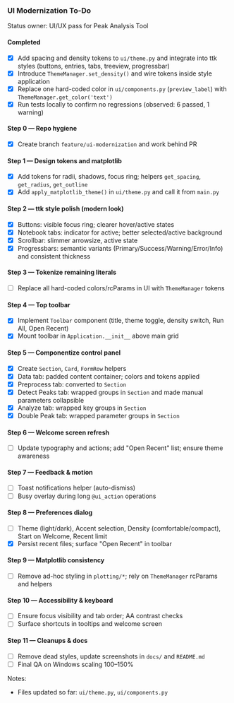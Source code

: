 ### UI Modernization To‑Do

Status owner: UI/UX pass for Peak Analysis Tool

#### Completed
- [x] Add spacing and density tokens to `ui/theme.py` and integrate into ttk styles (buttons, entries, tabs, treeview, progressbar)
- [x] Introduce `ThemeManager.set_density()` and wire tokens inside style application
- [x] Replace one hard-coded color in `ui/components.py` (`preview_label`) with `ThemeManager.get_color('text')`
- [x] Run tests locally to confirm no regressions (observed: 6 passed, 1 warning)

#### Step 0 — Repo hygiene
- [x] Create branch `feature/ui-modernization` and work behind PR

#### Step 1 — Design tokens and matplotlib
- [x] Add tokens for radii, shadows, focus ring; helpers `get_spacing`, `get_radius`, `get_outline`
- [x] Add `apply_matplotlib_theme()` in `ui/theme.py` and call it from `main.py`

#### Step 2 — ttk style polish (modern look)
- [x] Buttons: visible focus ring; clearer hover/active states
- [x] Notebook tabs: indicator for active; better selected/active background
- [x] Scrollbar: slimmer arrowsize, active state
- [x] Progressbars: semantic variants (Primary/Success/Warning/Error/Info) and consistent thickness

#### Step 3 — Tokenize remaining literals
- [ ] Replace all hard-coded colors/rcParams in UI with `ThemeManager` tokens

#### Step 4 — Top toolbar
- [x] Implement `Toolbar` component (title, theme toggle, density switch, Run All, Open Recent)
- [x] Mount toolbar in `Application.__init__` above main grid

#### Step 5 — Componentize control panel
- [x] Create `Section`, `Card`, `FormRow` helpers
- [x] Data tab: padded content container; colors and tokens applied
- [x] Preprocess tab: converted to `Section`
- [x] Detect Peaks tab: wrapped groups in `Section` and made manual parameters collapsible
- [x] Analyze tab: wrapped key groups in `Section`
- [x] Double Peak tab: wrapped parameter groups in `Section`

#### Step 6 — Welcome screen refresh
- [ ] Update typography and actions; add "Open Recent" list; ensure theme awareness

#### Step 7 — Feedback & motion
- [ ] Toast notifications helper (auto-dismiss)
- [ ] Busy overlay during long `@ui_action` operations

#### Step 8 — Preferences dialog
- [ ] Theme (light/dark), Accent selection, Density (comfortable/compact), Start on Welcome, Recent limit
- [x] Persist recent files; surface "Open Recent" in toolbar

#### Step 9 — Matplotlib consistency
- [ ] Remove ad-hoc styling in `plotting/*`; rely on `ThemeManager` rcParams and helpers

#### Step 10 — Accessibility & keyboard
- [ ] Ensure focus visibility and tab order; AA contrast checks
- [ ] Surface shortcuts in tooltips and welcome screen

#### Step 11 — Cleanups & docs
- [ ] Remove dead styles, update screenshots in `docs/` and `README.md`
- [ ] Final QA on Windows scaling 100–150%

Notes:
- Files updated so far: `ui/theme.py`, `ui/components.py`

